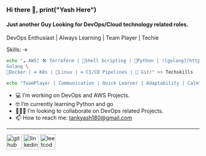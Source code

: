 ### Hi there 👋, print("Yash Here")
#### Just another Guy Looking for DevOps/Cloud technology related roles.
DevOps Enthusiast | Always Learning | Team Player | Techie

Skills: ->

```bash
echo "☁️ AWS| 🛠️ Terraform | 📃Shell Scripting | 🐍Python | ![golang](https://github.com/Yashtank-git/Yashtank-git/assets/69433053/9a7c6ba5-9947-4e2f-82d7-fb646f89c5ea)
Golang \
🐳Docker | ⎈ K8s | 🐧Linux | ∞ CI/CD Pipelines | 🐙 Git/" >> Techskills 
```

```bash
echo "TeamPlayer | Communication | Quick Learner | Adaptability | Calm" >> Softskills
```
- 💻 I’m working on DevOps and AWS Projects. 
- 🤓 I’m currently learning Python and go
- 🧑‍🤝‍🧑 I’m looking to collaborate on DevOps related Projects. 
- 📫 How to reach me: tankyash180@gmail.com

---

[<img src='https://cdn.jsdelivr.net/npm/simple-icons@3.0.1/icons/github.svg' alt='github' height='40'>](https://github.com/Yashtank-git)  [<img src='https://cdn.jsdelivr.net/npm/simple-icons@3.0.1/icons/linkedin.svg' alt='linkedin' height='40'>](https://www.linkedin.com/in/yashtank/) [<img src='https://cdn.jsdelivr.net/npm/simple-icons@3.0.1/icons/leetcode.svg' alt='leetcode' height='40'>](https://leetcode.com/tankyash180/) 

